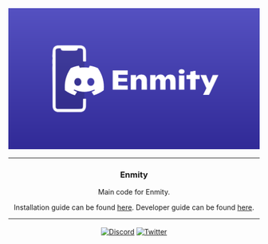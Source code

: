 <div align='center'>
   <img src='https://github.com/enmity-mod/assets/blob/main/Enmity_Banner.png?raw=true' />
</div>

---

<div align='center'>
   <h3>Enmity</h3>
   Main code for Enmity.

   Installation guide can be found [here](https://github.com/enmity-mod/enmity/blob/main/docs/install.md).
   Developer guide can be found [here](https://github.com/enmity-mod/enmity/blob/main/docs/developers.md).
   </p>
</div>

---

<div align='center' style='margin-top: 15px;'>
   <a href='https://discord.gg/rMdzhWUaGT'><img align='center' alt='Discord' src='https://img.shields.io/discord/950850315601711176?color=36309d&label=DISCORD&logo=discord&logoColor=white&style=for-the-badge'></a>
   <a href='https://twitter.com/EnmityApp'><img align='center' alt='Twitter' src='https://img.shields.io/twitter/follow/EnmityApp?color=36309d&label=TWITTER&logo=TWITTER&logoColor=white&style=for-the-badge'></a>
</div>

